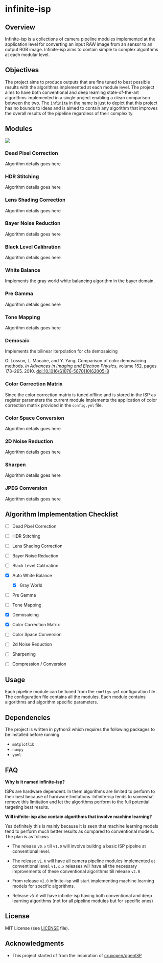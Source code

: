 # infinite-isp

## Overview
Infinite-isp is a collections of camera pipeline modules implemented at the application level for converting an input RAW image from an sensor to an output RGB image. Infinite-isp aims to contain simple to complex algorithms at each modular level.

## Objectives
The project aims to produce outputs that are fine tuned to best possible results with the algorithms implemented at each module level. The project aims to have both conventional and deep learning state-of-the-art algorithms implemented in a single project enabling a clean comparison between the two. The `infinite` in the name is just to depict that this project has no bounds to ideas and is aimed to contain any algorithm that improves the overall results of the pipeline regardless of their complexity.


## Modules
![](assets/infinite-isp-architecture-initial.png)

### Dead Pixel Correction

Algorithm details goes here 

### HDR Stitching

Algorithm details goes here

### Lens Shading Correction

Algorithm details goes here

### Bayer Noise Reduction

Algorithm details goes here

### Black Level Calibration

Algorithm details goes here

### White Balance

Implements the gray world white balancing algorithm in the bayer domain.

### Pre Gamma

Algorithm details goes here

### Tone Mapping

Algorithm details goes here

### Demosaic

Implements the bilinear iterpolation for cfa demosaicing

O. Losson, L. Macaire, and Y. Yang. Comparison of color demosaicing methods. _In Advances in Imaging and Electron Physics_, volume 162, pages 173–265. 2010. [ doi:10.1016/S1076-5670(10)62005-8](https://doi.org/10.1016/S1076-5670(10)62005-8)

### Color Correction Matrix

Since the color correction matrix is tuned offline and is stored in the ISP as register parameters the current module implements the application of color correction matrix provided in the `config.yml` file. 

### Color Space Conversion

Algorithm details goes here

### 2D Noise Reduction

Algorithm details goes here

### Sharpen

Algorithm details goes here

### JPEG Conversion

Algorithm details goes here

## Algorithm Implementation Checklist

- [ ] Dead Pixel Correction
- [ ] HDR Stitching
- [ ] Lens Shading Correction
- [ ] Bayer Noise Reduction
- [ ] Black Level Calibration
- [x] Auto White Balance
    - [x] Gray World
- [ ] Pre Gamma 
- [ ] Tone Mapping
- [x] Demosaicing

- [x] Color Correction Matrix
- [ ] Color Space Conversion
- [ ] 2d Noise Reduction
- [ ] Sharpening
- [ ] Compression / Conversion

## Usage
Each pipeline module can be tuned from the `configs.yml` configuration file . The configuration file contains all the modules. Each module contains algorithms and algorithm specific parameters.  

## Dependencies
The project is written in python3 which requires the following packages to be installed before running.  
- `matplotlib`
- `numpy`
- `yaml`

## FAQ
**Why is it named infinite-isp?**

ISPs are hardware dependent. In them algorithms are limited to perform to their best because of hardware limitations. Infinite-isp tends to somewhat remove this limitation and let the algorithms perform to the full potential targeting best results. 

**Will inifnite-isp also contain algorithms that involve machine learning?**

Yes definitely this is mainly because it is seen that machine learning models tend to perform much better results as compared to conventional models. The plan is as follows

- The release `v0.x` till `v1.0` will involve buildng a basic ISP pipelne at conventional level. 

- The release `v1.0` will have all camera pipeline modules implemented at conventional level. `v1.x.x` releases will have all the necessary improvements of these conventional algorithms till release `v2.0`

- From release `v2.0` infinite-isp will start implementing machine learning models for specific algorithms. 

- Release `v3.0` will have infinite-isp having both conventional and deep learning algorithms (not for all pipeline modules but for specific ones)

## License 
MIT License (see [LICENSE](LICENSE) file).

## Acknowledgments
- This project started of from the inspiration of [cruxopen/openISP](https://github.com/cruxopen/openISP.git)
